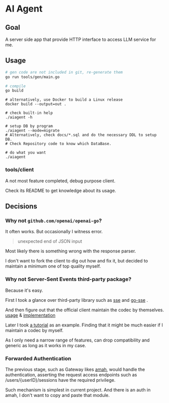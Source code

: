 # AI Agent

## Goal

A server side app that provide HTTP interface to access LLM service for me.

## Usage

```bash
# gen code are not included in git, re-generate them
go run tools/gen/main.go

# compile
go build
```

```shell
# alternatively, use Docker to build a Linux release
docker build --output=out .
```

```shell
# check built-in help
./aiagent -h
```

```shell
# setup DB by program
./aiagent --mode=migrate
# Alternatively, check docs/*.sql and do the necessary DDL to setup DB.
# Check Repository code to know which DataBase.
```

```shell
# do what you want
./aiagent
```

### tools/client

A not most feature completed, debug purpose client.

Check its README to get knowledge about its usage.

## Decisions

### Why not `github.com/openai/openai-go`?

It often works. But occasionally I witness error.

> unexpected end of JSON input

Most likely there is something wrong with the response parser.

I don't want to fork the client to dig out how and fix it, but
decided to maintain a minimum one of top quality myself.

### Why not Server-Sent Events third-party package?

Because it's easy.

First I took a glance over third-party library such as
[sse](https://github.com/r3labs/sse)
and
[go-sse](https://github.com/tmaxmax/go-sse)
.

And then figure out that the official client maintain the codec by themselves.
[usage](https://github.com/openai/openai-go/blob/main/chatcompletion.go#L150)
&
[implementation](https://github.com/openai/openai-go/blob/main/packages/ssestream/ssestream.go)

Later I took [a tutorial](https://www.freecodecamp.org/news/how-to-implement-server-sent-events-in-go/) as an example.
Finding that it might be much easier if I maintain a codec by myself.

As I only need a narrow range of features, can drop compatibility and generic as long as it works in my case.

### Forwarded Authentication

The previous stage, such as Gateway likes [amah](https://github.com/hyisen/amah), would handle the authentication,
asserting the request access endpoints such as /users/{userID}/sessions have the required privilege.

Such mechanism is simplest in current project. And there is an auth in amah, I don't want to copy and paste that module.